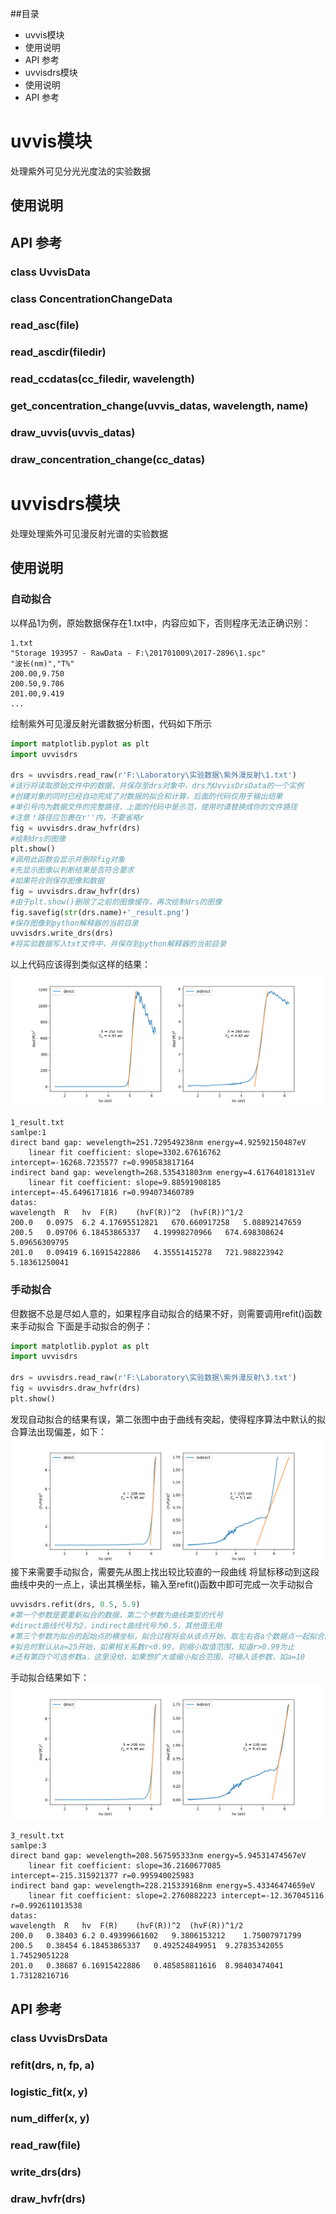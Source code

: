 ##目录
* uvvis模块
 * 使用说明
 * API 参考
* uvvisdrs模块
 * 使用说明
 * API 参考

# uvvis模块
处理紫外可见分光光度法的实验数据

## 使用说明

## API 参考

### class UvvisData
### class ConcentrationChangeData
### read_asc(file)
### read_ascdir(filedir)
### read_ccdatas(cc_filedir, wavelength)
### get_concentration_change(uvvis_datas, wavelength, name)
### draw_uvvis(uvvis_datas)
### draw_concentration_change(cc_datas)



# uvvisdrs模块
处理处理紫外可见漫反射光谱的实验数据

## 使用说明

### 自动拟合

以样品1为例，原始数据保存在1.txt中，内容应如下，否则程序无法正确识别：
```
1.txt
"Storage 193957 - RawData - F:\201701009\2017-2896\1.spc"
"波长(nm)","T%"
200.00,9.750
200.50,9.706
201.00,9.419
...
```
绘制紫外可见漫反射光谱数据分析图，代码如下所示
```python
import matplotlib.pyplot as plt
import uvvisdrs

drs = uvvisdrs.read_raw(r'F:\Laboratory\实验数据\紫外漫反射\1.txt')
#该行将读取原始文件中的数据，并保存至drs对象中，drs为UvvisDrsData的一个实例
#创建对象的同时已经自动完成了对数据的拟合和计算，后面的代码仅用于输出结果
#单引号内为数据文件的完整路径，上面的代码中是示范，使用时请替换成你的文件路径
#注意！路径应包裹在r''内，不要省略r
fig = uvvisdrs.draw_hvfr(drs)
#绘制drs的图像
plt.show()
#调用此函数会显示并删除fig对象
#先显示图像以判断结果是否符合要求
#如果符合则保存图像和数据
fig = uvvisdrs.draw_hvfr(drs)
#由于plt.show()删除了之前的图像缓存，再次绘制drs的图像
fig.savefig(str(drs.name)+'_result.png')
#保存图像到python解释器的当前目录
uvvisdrs.write_drs(drs)
#将实验数据写入txt文件中，并保存到python解释器的当前目录
```
以上代码应该得到类似这样的结果：
![样品1的原始数据与拟合直线图](https://raw.githubusercontent.com/FossenWang/DataProcessing/master/example/1_result.png "样品1的原始数据与拟合直线图")
```
1_result.txt
samlpe:1
direct band gap: wevelength=251.729549238nm energy=4.92592150487eV
	linear fit coefficient: slope=3302.67616762 intercept=-16268.7235577 r=0.990583817164
indirect band gap: wevelength=268.535431803nm energy=4.61764018131eV
	linear fit coefficient: slope=9.88591908185 intercept=-45.6496171816 r=0.994073460789
datas:
wavelength	R	hv	F(R)	(hvF(R))^2	(hvF(R))^1/2
200.0	0.0975	6.2	4.17695512821	670.660917258	5.08892147659
200.5	0.09706	6.18453865337	4.19998270966	674.698308624	5.09656309795
201.0	0.09419	6.16915422886	4.35551415278	721.988223942	5.18361250041
```
### 手动拟合

但数据不总是尽如人意的，如果程序自动拟合的结果不好，则需要调用refit()函数来手动拟合
下面是手动拟合的例子：
```python
import matplotlib.pyplot as plt
import uvvisdrs

drs = uvvisdrs.read_raw(r'F:\Laboratory\实验数据\紫外漫反射\3.txt')
fig = uvvisdrs.draw_hvfr(drs)
plt.show()
```
发现自动拟合的结果有误，第二张图中由于曲线有突起，使得程序算法中默认的拟合算法出现偏差，如下：
![自动拟合结果有误](https://raw.githubusercontent.com/FossenWang/DataProcessing/master/example/3_wrong_result.png "自动拟合结果有误")
接下来需要手动拟合，需要先从图上找出较比较直的一段曲线
将鼠标移动到这段曲线中央的一点上，读出其横坐标，输入至refit()函数中即可完成一次手动拟合
```python
uvvisdrs.refit(drs, 0.5, 5.9)
#第一个参数是要重新拟合的数据，第二个参数为曲线类型的代号
#direct曲线代号为2，indirect曲线代号为0.5，其他值无用
#第三个参数为拟合的起始点的横坐标，拟合过程将会从该点开始，取左右各a个数据点一起拟合直线
#拟合时默认从a=25开始，如果相关系数r<0.99，则缩小取值范围，知道r>0.99为止
#还有第四个可选参数a，这里没给，如果想扩大或缩小拟合范围，可输入该参数，如a=10
```
手动拟合结果如下：
![样品3的原始数据与拟合直线图](https://raw.githubusercontent.com/FossenWang/DataProcessing/master/example/3_result.png "样品3的原始数据与拟合直线图")
```
3_result.txt
samlpe:3
direct band gap: wevelength=208.567595333nm energy=5.94531474567eV
	linear fit coefficient: slope=36.2160677085 intercept=-215.315921377 r=0.995940025983
indirect band gap: wevelength=228.215339168nm energy=5.43346474659eV
	linear fit coefficient: slope=2.2760882223 intercept=-12.367045116 r=0.992611013538
datas:
wavelength	R	hv	F(R)	(hvF(R))^2	(hvF(R))^1/2
200.0	0.38403	6.2	0.49399661602	9.3806153212	1.75007971799
200.5	0.38454	6.18453865337	0.492524849951	9.27835342055	1.74529051228
201.0	0.38687	6.16915422886	0.485858811616	8.98403474041	1.73128216716
```

## API 参考

### class UvvisDrsData
### refit(drs, n, fp, a)
### logistic_fit(x, y)
### num_differ(x, y)
### read_raw(file)
### write_drs(drs)
### draw_hvfr(drs)